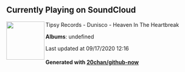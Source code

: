## Currently Playing on SoundCloud

[<img align="left" width="100" src="https://i1.sndcdn.com/artworks-JdEHYNZf81xvW8vL-Boau9w-t120x120.jpg">](https://soundcloud.com/tipsyrecords/heavenintheheartbreak?in=ilyanaazman/sets/best-of-mrrevillz)

Tipsy Records - Dunisco - Heaven In The Heartbreak

**Albums**: undefined

Last updated at 09/17/2020 12:16

#### Generated with [20chan/github-now](https://github.com/20chan/github-now)


<!--
**20chan/20chan** is a ✨ _special_ ✨ repository because its `README.md` (this file) appears on your GitHub profile.

Here are some ideas to get you started:

- 🔭 I’m currently working on ...
- 🌱 I’m currently learning ...
- 👯 I’m looking to collaborate on ...
- 🤔 I’m looking for help with ...
- 💬 Ask me about ...
- 📫 How to reach me: ...
- 😄 Pronouns: ...
- ⚡ Fun fact: ...
-->
